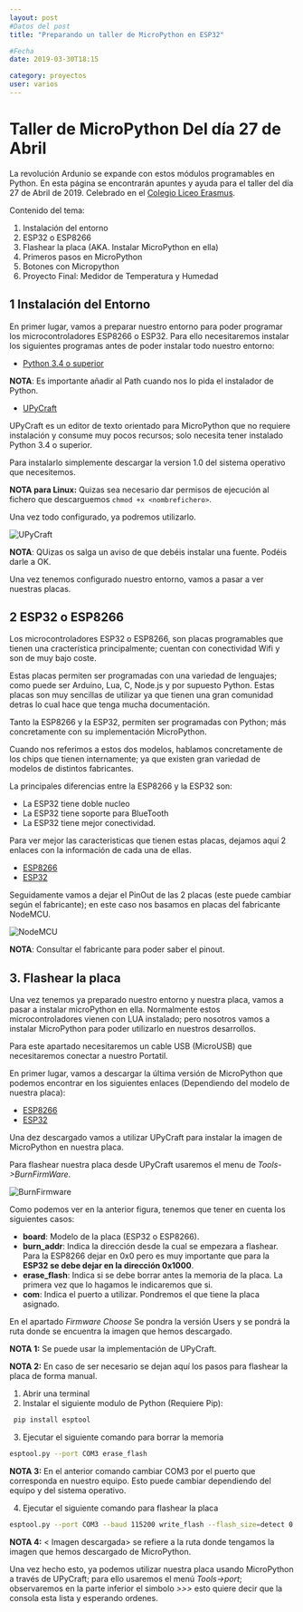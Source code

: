 ```yaml
---
layout: post
#Datos del post
title: "Preparando un taller de MicroPython en ESP32"

#Fecha
date: 2019-03-30T18:15

category: proyectos
user: varios
---
```


# Taller de MicroPython Del día 27 de Abril

La revolución Ardunio se expande con estos módulos programables en Python. En esta página se encontrarán apuntes y ayuda para el taller del día 27 de Abril de 2019. Celebrado en el [Colegio Liceo Erasmus](https://lajaqueria.org/actividades/2019/04/27/introduccion-a-micropython.html).

Contenido del tema:

1. Instalación del entorno
2. ESP32 o ESP8266 
3. Flashear la placa (AKA. Instalar MicroPython en ella)
4. Primeros pasos en MicroPython
5. Botones con Micropython
6. Proyecto Final: Medidor de Temperatura y Humedad

## 1  Instalación del Entorno

En primer lugar, vamos a preparar nuestro entorno para poder programar los microcontroladores ESP8266 o ESP32. Para ello necesitaremos instalar los siguientes programas antes de poder instalar todo nuestro entorno:

* [Python 3.4 o superior](https://www.python.org/downloads/release/python-373/)

**NOTA**: Es importante añadir al Path cuando nos lo pida el instalador de Python.

* [UPyCraft](https://github.com/DFRobot/uPyCraft)

UPyCraft es un editor de texto orientado para MicroPython que no requiere instalación y consume muy pocos recursos; solo necesita tener instalado Python 3.4 o superior.

Para instalarlo simplemente descargar la version 1.0 del sistema operativo que necesitemos.

**NOTA para Linux:** Quizas sea necesario dar permisos de ejecución al fichero que descarguemos ```chmod +x <nombrefichero>```.

Una vez todo configurado, ya podremos utilizarlo.

![UPyCraft](/recursos/2019-04-27/upycraft.PNG)

**NOTA**: QUizas os salga un aviso de que debéis instalar una fuente. Podéis darle a OK.

Una vez tenemos configurado nuestro entorno, vamos a pasar a ver nuestras placas.

## 2 ESP32 o ESP8266

Los microcontroladores ESP32 o ESP8266, son placas programables que tienen una cracterística principalmente; cuentan con conectividad Wifi y son de muy bajo coste.

Estas placas permiten ser programadas con una variedad de lenguajes; como puede ser Arduino, Lua, C, Node.js y por supuesto Python. Estas placas son muy sencillas de utilizar ya que tienen una gran comunidad detras lo cual hace que tenga mucha documentación.

Tanto la ESP8266 y la ESP32, permiten ser programadas con Python; más concretamente con su implementación MicroPython.

Cuando nos referimos a estos dos modelos, hablamos concretamente de los chips que tienen internamente; ya que existen gran variedad de modelos de distintos fabricantes.

La principales diferencias entre la ESP8266 y la ESP32 son:

* La ESP32 tiene doble nucleo
* La ESP32 tiene soporte para BlueTooth
* La ESP32 tiene mejor conectividad.

Para ver mejor las caracteristicas que tienen estas placas, dejamos aquí 2 enlaces con la información de cada una de ellas.

* [ESP8266](https://en.wikipedia.org/wiki/ESP8266)
* [ESP32](https://en.wikipedia.org/wiki/ESP32)

Seguidamente vamos a dejar el PinOut de las 2 placas (este puede cambiar según el fabricante); en este caso nos basamos en placas del fabricante NodeMCU.

![NodeMCU](/recursos/2019-04-27/nodemcu.png)

**NOTA**: Consultar el fabricante para poder saber el pinout.

## 3. Flashear la placa

Una vez tenemos ya preparado nuestro entorno y nuestra placa, vamos a pasar a instalar microPython en ella. Normalmente estos microcontroladores vienen con LUA instalado; pero nosotros vamos a instalar MicroPython para poder utilizarlo en nuestros desarrollos.

Para este apartado necesitaremos un cable USB (MicroUSB) que necesitaremos conectar a nuestro Portatil.

En primer lugar, vamos a descargar la última versión de MicroPython que podemos encontrar en los siguientes enlaces (Dependiendo del modelo de nuestra placa):

* [ESP8266](https://micropython.org/download#esp8266)
* [ESP32](https://micropython.org/download#esp32)

Una dez descargado vamos a utilizar UPyCraft para instalar la imagen de MicroPython en nuestra placa.

Para flashear nuestra placa desde UPyCraft usaremos el menu de _Tools->BurnFirmWare_.

![BurnFirmware](/recursos/2019-04-27/burnfirmware.PNG)

Como podemos ver en la anterior figura, tenemos que tener en cuenta los siguientes casos:

* **board**: Modelo de la placa (ESP32 o ESP8266).
* **burn_addr**: Indica la dirección desde la cual se empezara a flashear. Para la ESP8266 dejar en 0x0 pero es muy importante que para la **ESP32 se debe dejar en la dirección 0x1000**.
* **erase_flash**: Indica si se debe borrar antes la memoria de la placa. La primera vez que lo hagamos le indicaremos que si.
* **com**: Indica el puerto a utilizar. Pondremos el que tiene la placa asignado.

En el apartado _Firmware Choose_ Se pondra la versión Users y se pondrá la ruta donde se encuentra la imagen que hemos descargado.

**NOTA 1:** Se puede usar la implementación de UPyCraft.

**NOTA 2:** En caso de ser necesario se dejan aquí los pasos para flashear la placa de forma manual.

1. Abrir una terminal
2. Instalar el siguiente modulo de Python (Requiere Pip):

```bash
 pip install esptool
```
3. Ejecutar el siguiente comando para borrar la memoria

```bash
esptool.py --port COM3 erase_flash
```

**NOTA 3:** En el anterior comando cambiar COM3 por el puerto que corresponda en nuestro equipo. Esto puede cambiar dependiendo del equipo y del sistema operativo.

4. Ejecutar el siguiente comando para flashear la placa

```bash
esptool.py --port COM3 --baud 115200 write_flash --flash_size=detect 0 <imagendescargada>
```

**NOTA 4:** < Imagen descargada> se refiere a la ruta donde tengamos la imagen que hemos descargado de MicroPython.

Una vez hecho esto, ya podemos utilizar nuestra placa usando MicroPython a través de UPyCraft; para ello usaremos el menú _Tools->port_; observaremos en la parte inferior el simbolo _>>>_ esto quiere decir que la consola esta lista y esperando ordenes.
